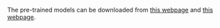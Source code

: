 The pre-trained models can be downloaded from [this webpage](https://ora.ox.ac.uk/objects/uuid:9b34602b-c982-4b49-b4f4-6555b5a82c3d) and [this webpage](https://ora.ox.ac.uk/objects/uuid:c83e94bb-7584-41a1-aef9-85b0e764d9e3).
